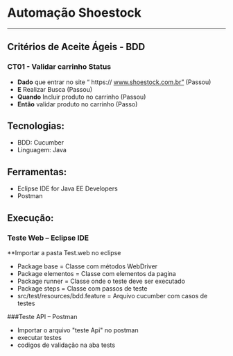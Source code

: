# Automação Shoestock
---

## Critérios de Aceite Ágeis  - BDD

### CT01 - Validar carrinho	Status

* **Dado**	que entrar no site “  https:// www.shoestock.com.br”	(Passou)
* **E**	Realizar Busca	(Passou)
* **Quando**	Incluir produto no carrinho	(Passou)
* **Então**	validar produto no carrinho	(Passo)

## Tecnologias:
* BDD: Cucumber
* Linguagem: Java

## Ferramentas:
* Eclipse IDE for Java EE Developers
* Postman
 

## Execução:
### Teste Web – Eclipse IDE

**Importar a pasta Test.web no eclipse

* Package base = Classe com métodos WebDriver
* Package elementos = Classe com elementos da pagina
* Package runner = Classe onde o teste deve ser executado
* Package steps = Classe com passos de teste
* src/test/resources/bdd.feature = Arquivo cucumber com casos de testes

###Teste API – Postman

* Importar o arquivo "teste Api" no postman
* executar testes
* codigos de validação na aba tests
 

